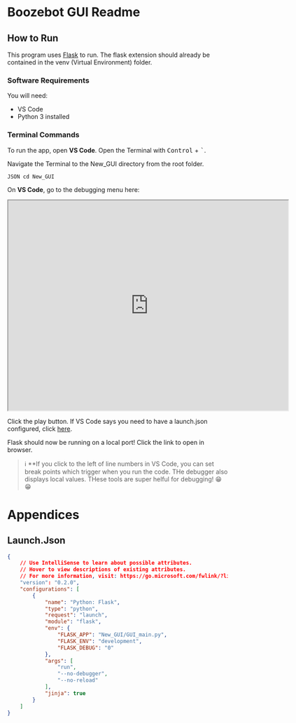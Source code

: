 <!-- markdownlint-disable MD033 -->
# Boozebot GUI Readme

## How to Run

This program uses [Flask](https://flask.palletsprojects.com) to run. The flask extension should already be contained in the venv (Virtual Environment) folder.

### Software Requirements
You will need:
* VS Code
* Python 3 installed

### Terminal Commands

To run the app, open **VS Code**. Open the Terminal with <kbd>Control</kbd> + <kbd>`</kbd>.

Navigate the Terminal to the New_GUI directory from the root folder.

`JSON
cd New_GUI`

On **VS Code**, go to the debugging menu here:

<html><iframe src="https://drive.google.com/file/d/1htdf-faGNMdkhsFsCT0ZG_1CbQjnKd-L/preview" width="640" height="480"></iframe></html>

Click the play button. If VS Code says you need to have a launch.json configured, click [here](#Launch.Json).

Flask should now be running on a local port! Click the link to open in browser.

> :information_source: **If you click to the left of line numbers in VS Code, you can set break points which trigger when you run the code. THe debugger also displays local values. THese tools are super helful for debugging! :grin: :grin:

# Appendices

## Launch.Json
```Json
{
    // Use IntelliSense to learn about possible attributes.
    // Hover to view descriptions of existing attributes.
    // For more information, visit: https://go.microsoft.com/fwlink/?linkid=830387
    "version": "0.2.0",
    "configurations": [
        {
            "name": "Python: Flask",
            "type": "python",
            "request": "launch",
            "module": "flask",
            "env": {
                "FLASK_APP": "New_GUI/GUI_main.py",
                "FLASK_ENV": "development",
                "FLASK_DEBUG": "0"
            },
            "args": [
                "run",
                "--no-debugger",
                "--no-reload"
            ],
            "jinja": true
        }
    ]
}
```
